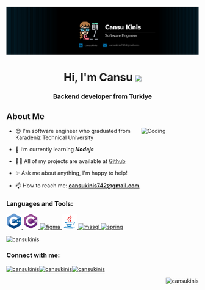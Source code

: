 ![Deneme](https://github.com/cansukinis/cansukinis/blob/main/banner.png)
<h1 align="center">Hi, I'm Cansu <img align="center" width="30" src="https://camo.githubusercontent.com/e8e7b06ecf583bc040eb60e44eb5b8e0ecc5421320a92929ce21522dbc34c891/68747470733a2f2f6d656469612e67697068792e636f6d2f6d656469612f6876524a434c467a6361737252346961377a2f67697068792e676966"></h1>
<h3 align="center">Backend developer from Turkiye</h3>


## About Me
<img align="right" alt="Coding" width="150" src="https://cdna.artstation.com/p/assets/images/images/042/631/286/original/bryan-rodriguez-belchibia-1-rightspeed.gif?1635037562">

- 😊 I'm software engineer who graduated from Karadeniz Technical University

- 🌱 I’m currently learning **_Nodejs_**

- 👨‍💻 All of my projects are available at [Github](https://github.com/cansukinis)

- ✨ Ask me about anything, I'm happy to help!

- 📫 How to reach me: **cansukinis742@gmail.com**


</p>

<h3 align="left">Languages and Tools:</h3>
<p align="left"> <a href="https://www.w3schools.com/cpp/" target="_blank" rel="noreferrer"> <img src="https://raw.githubusercontent.com/devicons/devicon/master/icons/cplusplus/cplusplus-original.svg" alt="cplusplus" width="40" height="40"/> </a> <a href="https://www.w3schools.com/cs/" target="_blank" rel="noreferrer"> <img src="https://raw.githubusercontent.com/devicons/devicon/master/icons/csharp/csharp-original.svg" alt="csharp" width="40" height="40"/> </a> <a href="https://www.figma.com/" target="_blank" rel="noreferrer"> <img src="https://www.vectorlogo.zone/logos/figma/figma-icon.svg" alt="figma" width="40" height="40"/> </a> <a href="https://www.java.com" target="_blank" rel="noreferrer"> <img src="https://raw.githubusercontent.com/devicons/devicon/master/icons/java/java-original.svg" alt="java" width="40" height="40"/> </a> <a href="https://www.microsoft.com/en-us/sql-server" target="_blank" rel="noreferrer"> <img src="https://www.svgrepo.com/show/303229/microsoft-sql-server-logo.svg" alt="mssql" width="40" height="40"/> </a> <a href="https://spring.io/" target="_blank" rel="noreferrer"> <img src="https://www.vectorlogo.zone/logos/springio/springio-icon.svg" alt="spring" width="40" height="40"/> </a> </p>

<p><img align="center" src="https://github-readme-stats.vercel.app/api/top-langs?username=cansukinis&show_icons=true&locale=en&layout=compact" alt="cansukinis" /></p>



<h3 align="left">Connect with me:</h3>
<p align="left">
<a href="https://linkedin.com/in/cansukinis" target="blank"><img align="center" src="https://upload.wikimedia.org/wikipedia/commons/8/81/LinkedIn_icon.svg" alt="cansukinis" height="20" width="35"   href="https://medium.com/@cansukinis742" target="blank"><img align="center" src="https://www.liblogo.com/img-logo/me2070b6b1-medium-logo-blog-medium-medium-logo-icon-free-download-on-iconfinder.png" alt="cansukinis" height="20" width="35"   href="https://www.facebook.com/cansukinis/" target="blank"><img align="center" src="https://upload.wikimedia.org/wikipedia/commons/thumb/7/7c/Facebook_New_Logo_%282015%29.svg/1280px-Facebook_New_Logo_%282015%29.svg.png" alt="cansukinis" height="20" width="65" /></a>
  

<p align="right"> <img src="https://komarev.com/ghpvc/?username=cansukinis&label=Profile%20views&color=0e75b6&style=flat" alt="cansukinis" /> </p>
